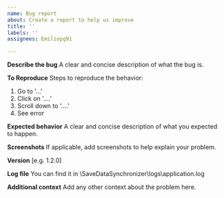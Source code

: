 ```yaml
---
name: Bug report
about: Create a report to help us improve
title: ''
labels: ''
assignees: Emiliopg91

---
```


**Describe the bug**
A clear and concise description of what the bug is.

**To Reproduce**
Steps to reproduce the behavior:
1. Go to '...'
2. Click on '....'
3. Scroll down to '....'
4. See error

**Expected behavior**
A clear and concise description of what you expected to happen.

**Screenshots**
If applicable, add screenshots to help explain your problem.

**Version**
[e.g. 1.2.0]

**Log file**
You can find it in <userdir>\SaveDataSynchronizer\logs\application.log

**Additional context**
Add any other context about the problem here.
